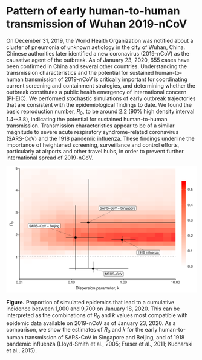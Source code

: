 # Pattern of early human-to-human transmission of Wuhan 2019-nCoV

On December 31, 2019, the World Health Organization was notified about a cluster of pneumonia of unknown aetiology in the city of Wuhan, China. Chinese authorities later identified a new coronavirus (2019-nCoV) as the causative agent of the outbreak. As of January 23, 2020, 655 cases have been confirmed in China and several other countries. Understanding the transmission characteristics and the potential for sustained human-to-human transmission of 2019-nCoV is critically important for coordinating current screening and containment strategies, and determining whether the outbreak constitutes a public health emergency of international concern (PHEIC). We performed stochastic simulations of early outbreak trajectories that are consistent with the epidemiological findings to date. We found the basic reproduction number, $R_0$, to be around 2.2 (90\% high density interval 1.4--3.8), indicating the potential for sustained human-to-human transmission. Transmission characteristics appear to be of a similar magnitude to severe acute respiratory syndrome-related coronavirus (SARS-CoV) and the 1918 pandemic influenza. These findings underline the importance of heightened screening, surveillance and control efforts, particularly at airports and other travel hubs, in order to prevent further international spread of 2019-nCoV.

![](figure/fig_comb.png)

**Figure.** Proportion of simulated epidemics that lead to a cumulative incidence
 between 1,000 and 9,700 on January 18, 2020. This can be interpreted
 as the combinations of $R_0$ and $k$ values most compatible with 
epidemic data available on 2019-nCoV as of January 23, 2020. 
As a comparison, we show the estimates of $R_0$ and $k$ for the 
early human-to-human transmission of SARS-CoV in Singapore and 
Beijing, and of 1918 pandemic influenza (Lloyd-Smith et al., 2005; 
Fraser et al., 2011; Kucharski et al., 2015).